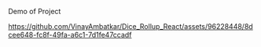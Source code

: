 Demo of Project



https://github.com/VinayAmbatkar/Dice_Rollup_React/assets/96228448/8dcee648-fc8f-49fa-a6c1-7d1fe47ccadf


